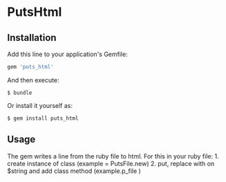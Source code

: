 # PutsHtml



## Installation

Add this line to your application's Gemfile:

```ruby
gem 'puts_html'
```

And then execute:

    $ bundle

Or install it yourself as:

    $ gem install puts_html

## Usage

The gem writes a line from the ruby file to html.
For this in your ruby file:
	1. create instance of class (example = PutsFile.new)
	2. put, replace with on $string and add class method (example.p_file )